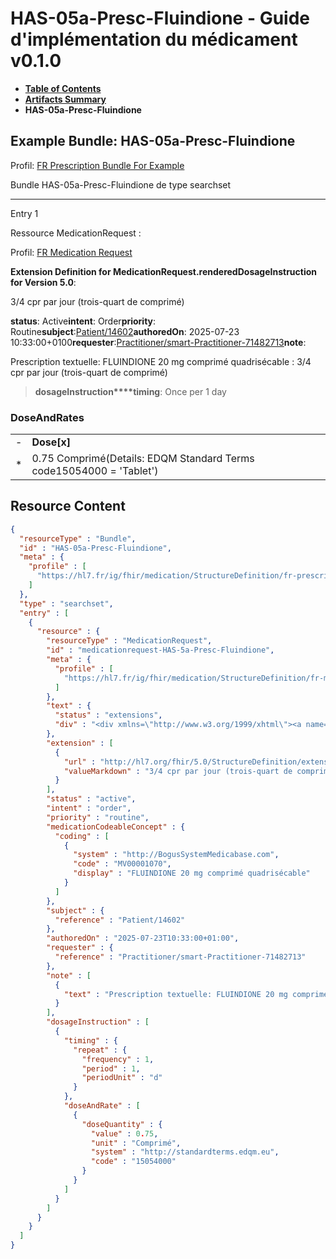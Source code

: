 # HAS-05a-Presc-Fluindione - Guide d'implémentation du médicament v0.1.0

* [**Table of Contents**](toc.md)
* [**Artifacts Summary**](artifacts.md)
* **HAS-05a-Presc-Fluindione**

## Example Bundle: HAS-05a-Presc-Fluindione

Profil: [FR Prescription Bundle For Example](StructureDefinition-fr-prescription-bundle-for-example.md)

Bundle HAS-05a-Presc-Fluindione de type searchset

-------

Entry 1

Ressource MedicationRequest :

> 

Profil: [FR Medication Request](StructureDefinition-fr-medicationrequest.md)

**Extension Definition for MedicationRequest.renderedDosageInstruction for Version 5.0**:

3/4 cpr par jour (trois-quart de comprimé)

**status**: Active**intent**: Order**priority**: Routine**subject**:[Patient/14602](Patient/14602)**authoredOn**: 2025-07-23 10:33:00+0100**requester**:[Practitioner/smart-Practitioner-71482713](Practitioner/smart-Practitioner-71482713)**note**:
> 

Prescription textuelle: FLUINDIONE 20 mg comprimé quadrisécable : 3/4 cpr par jour (trois-quart de comprimé)


> **dosageInstruction****timing**: Once per 1 day

### DoseAndRates

| | |
| :--- | :--- |
| - | **Dose[x]** |
| * | 0.75 Comprimé(Details: EDQM Standard Terms code15054000 = 'Tablet') |





## Resource Content

```json
{
  "resourceType" : "Bundle",
  "id" : "HAS-05a-Presc-Fluindione",
  "meta" : {
    "profile" : [
      "https://hl7.fr/ig/fhir/medication/StructureDefinition/fr-prescription-bundle-for-example"
    ]
  },
  "type" : "searchset",
  "entry" : [
    {
      "resource" : {
        "resourceType" : "MedicationRequest",
        "id" : "medicationrequest-HAS-5a-Presc-Fluindione",
        "meta" : {
          "profile" : [
            "https://hl7.fr/ig/fhir/medication/StructureDefinition/fr-medicationrequest"
          ]
        },
        "text" : {
          "status" : "extensions",
          "div" : "<div xmlns=\"http://www.w3.org/1999/xhtml\"><a name=\"MedicationRequest_medicationrequest-HAS-5a-Presc-Fluindione\"> </a><p class=\"res-header-id\"><b>Narratif généré : PrescriptionMédicamenteuseTODO medicationrequest-HAS-5a-Presc-Fluindione</b></p><a name=\"medicationrequest-HAS-5a-Presc-Fluindione\"> </a><a name=\"hcmedicationrequest-HAS-5a-Presc-Fluindione\"> </a><div style=\"display: inline-block; background-color: #d9e0e7; padding: 6px; margin: 4px; border: 1px solid #8da1b4; border-radius: 5px; line-height: 60%\"><p style=\"margin-bottom: 0px\"/><p style=\"margin-bottom: 0px\">Profil: <a href=\"StructureDefinition-fr-medicationrequest.html\">FR Medication Request</a></p></div><p><b>Extension Definition for MedicationRequest.renderedDosageInstruction for Version 5.0</b>: </p><div><p>3/4 cpr par jour (trois-quart de comprimé)</p>\n</div><p><b>status</b>: Active</p><p><b>intent</b>: Order</p><p><b>priority</b>: Routine</p><p><b>medication</b>: <span title=\"Codes:{http://BogusSystemMedicabase.com MV00001070}\">FLUINDIONE 20 mg comprimé quadrisécable</span></p><p><b>subject</b>: <a href=\"Patient/14602\">Patient/14602</a></p><p><b>authoredOn</b>: 2025-07-23 10:33:00+0100</p><p><b>requester</b>: <a href=\"Practitioner/smart-Practitioner-71482713\">Practitioner/smart-Practitioner-71482713</a></p><p><b>note</b>: </p><blockquote><div><p>Prescription textuelle: FLUINDIONE 20 mg comprimé quadrisécable : 3/4 cpr par jour (trois-quart de comprimé)</p>\n</div></blockquote><blockquote><p><b>dosageInstruction</b></p><p><b>timing</b>: Once per 1 day</p><h3>DoseAndRates</h3><table class=\"grid\"><tr><td style=\"display: none\">-</td><td><b>Dose[x]</b></td></tr><tr><td style=\"display: none\">*</td><td>0.75 Comprimé<span style=\"background: LightGoldenRodYellow\"> (Details: EDQM Standard Terms  code15054000 = 'Tablet')</span></td></tr></table></blockquote></div>"
        },
        "extension" : [
          {
            "url" : "http://hl7.org/fhir/5.0/StructureDefinition/extension-MedicationRequest.renderedDosageInstruction",
            "valueMarkdown" : "3/4 cpr par jour (trois-quart de comprimé)"
          }
        ],
        "status" : "active",
        "intent" : "order",
        "priority" : "routine",
        "medicationCodeableConcept" : {
          "coding" : [
            {
              "system" : "http://BogusSystemMedicabase.com",
              "code" : "MV00001070",
              "display" : "FLUINDIONE 20 mg comprimé quadrisécable"
            }
          ]
        },
        "subject" : {
          "reference" : "Patient/14602"
        },
        "authoredOn" : "2025-07-23T10:33:00+01:00",
        "requester" : {
          "reference" : "Practitioner/smart-Practitioner-71482713"
        },
        "note" : [
          {
            "text" : "Prescription textuelle: FLUINDIONE 20 mg comprimé quadrisécable : 3/4 cpr par jour (trois-quart de comprimé)"
          }
        ],
        "dosageInstruction" : [
          {
            "timing" : {
              "repeat" : {
                "frequency" : 1,
                "period" : 1,
                "periodUnit" : "d"
              }
            },
            "doseAndRate" : [
              {
                "doseQuantity" : {
                  "value" : 0.75,
                  "unit" : "Comprimé",
                  "system" : "http://standardterms.edqm.eu",
                  "code" : "15054000"
                }
              }
            ]
          }
        ]
      }
    }
  ]
}

```
